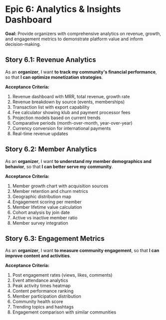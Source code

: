 # Epic 6: Analytics & Insights Dashboard

**Goal:** Provide organizers with comprehensive analytics on revenue, growth, and engagement metrics to demonstrate platform value and inform decision-making.

## Story 6.1: Revenue Analytics

As an **organizer**,
I want **to track my community's financial performance**,
so that **I can optimize monetization strategies**.

**Acceptance Criteria:**
1. Revenue dashboard with MRR, total revenue, growth rate
2. Revenue breakdown by source (events, memberships)
3. Transaction list with export capability
4. Fee calculator showing klub and payment processor fees
5. Projection models based on current trends
6. Comparative periods (month-over-month, year-over-year)
7. Currency conversion for international payments
8. Real-time revenue updates

## Story 6.2: Member Analytics

As an **organizer**,
I want **to understand my member demographics and behavior**,
so that **I can better serve my community**.

**Acceptance Criteria:**
1. Member growth chart with acquisition sources
2. Member retention and churn metrics
3. Geographic distribution map
4. Engagement scoring per member
5. Member lifetime value calculation
6. Cohort analysis by join date
7. Active vs inactive member ratio
8. Member survey integration

## Story 6.3: Engagement Metrics

As an **organizer**,
I want **to measure community engagement**,
so that **I can improve content and activities**.

**Acceptance Criteria:**
1. Post engagement rates (views, likes, comments)
2. Event attendance analytics
3. Peak activity times heatmap
4. Content performance ranking
5. Member participation distribution
6. Community health score
7. Trending topics and hashtags
8. Engagement comparison with similar communities